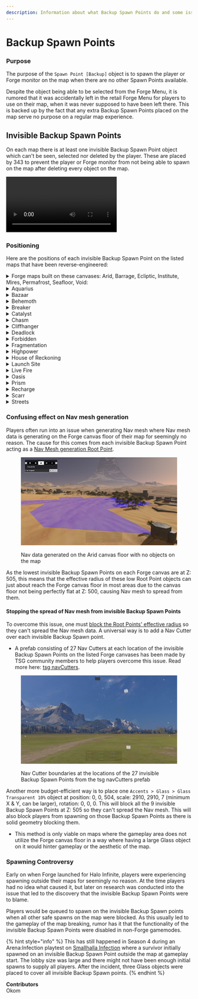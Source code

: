 ```yaml
---
description: Information about what Backup Spawn Points do and some issues that they cause.
---
```


# Backup Spawn Points

### Purpose

The purpose of the `Spawn Point [Backup]` object is to spawn the player or Forge monitor on the map when there are no other Spawn Points available.

Despite the object being able to be selected from the Forge Menu, it is rumored that it was accidentally left in the retail Forge Menu for players to use on their map, when it was never supposed to have been left there. This is backed up by the fact that any extra Backup Spawn Points placed on the map serve no purpose on a regular map experience.

## Invisible Backup Spawn Points

On each map there is at least one invisible Backup Spawn Point object which can't be seen, selected nor deleted by the player. These are placed by 343 to prevent the player or Forge monitor from not being able to spawn on the map after deleting every object on the map.

<video width="" controls>
  <source src="/.gitbook/assets/backup-spawns-spawning.mp4" type="video/mp4">
Your browser does not support the video tag.
</video> 

### Positioning

Here are the positions of each invisible Backup Spawn Point on the listed maps that have been reverse-engineered:

<details>
<summary>Forge maps built on these canvases: Arid, Barrage, Ecliptic, Institute, Mires, Permafrost, Seafloor, Void:</summary>

* `0, 0, 505`
* `0, 0, 700`
* `0, 0, 1400`
* `0, -1450, 505`
* `0, -1450, 700`
* `0, -1450, 1400`
* `0, 1450, 505`
* `0, 1450, 700`
* `0, 1450, 1400`
* `-1450, 0, 505`
* `-1450, 0, 700`
* `-1450, 0, 1400`
* `1450, 0, 505`
* `1450, 0, 700`
* `1450, 0, 1400`
* `-1450, -1450, 505`
* `-1450, -1450, 700`
* `-1450, -1450, 1400`
* `-1450, 1450, 505`
* `-1450, 1450, 700`
* `-1450, 1450, 1400`
* `1450, -1450, 505`
* `1450, -1450, 700`
* `1450, -1450, 1400`
* `1450, 1450, 505`
* `1450, 1450, 700`
* `1450, 1450, 1400`

</details>

<details>
<summary>Aquarius</summary>

* `-135, 70, 31`

</details>

<details>
<summary>Bazaar</summary>

* `-242, 2, 32`
* `242, 2, 32`

</details>

<details>
<summary>Behemoth</summary>

* `-1052, 262, 94`

</details>

<details>
<summary>Breaker</summary>

* `-231, 352, 171`
* `-66, -68, 196`
* `-64, 47, 196`
* `-52, -440, 130`
* `-23, 459, 166`
* `2, -484, 128`
* `118, 474, 166`
* `162, -488, 128`
* `200, -124, 164`
* `200, 113, 164`

</details>

<details>
<summary>Catalyst</summary>

* `210, 0, 228`

</details>

<details>
<summary>Chasm</summary>

* `-836, -798, -1363`
* `-825, -622, -1386`
* `-725, -447, -1364`
* `-618, -807, -1364`
* `-520, -622, -1386`
* `-508, -447, -1363`

</details>

<details>
<summary>Cliffhanger</summary>

* `-66, 161, -5`
* `199, 74, -24`
* `199, 288, -32`
* `249, -175, -9`
* `386, 129, 5`

</details>

<details>
<summary>Deadlock</summary>

* `735, 535, 778`

</details>

<details>
<summary>Forbidden</summary>

Needs to be checked

</details>

<details>
<summary>Fragmentation</summary>

* `30, 436, 25`
* `873, -656, 45`

</details>

<details>
<summary>Highpower</summary>

* `-771, -49, 462`
* `-1287, -803, 447`

</details>

<details>
<summary>House of Reckoning</summary>

Needs to be checked

</details>

<details>
<summary>Launch Site</summary>

* `-50, -411, 14`
* `107, 251, -17`

</details>

<details>
<summary>Live Fire</summary>

* `47, 474, 0`

</details>

<details>
<summary>Oasis</summary>

* `8, 522, 250`
* `192, -567, 263`

</details>

<details>
<summary>Prism</summary>

Needs to be checked

</details>

<details>
<summary>Recharge</summary>

* `184, -162, 44`
* `222, 26, 22`

</details>

<details>
<summary>Scarr</summary>

Needs to be checked

</details>

<details>
<summary>Streets</summary>

* `-108, 33, 16`
* `-65, 144, 19`
* `-64, -175, 9`
* `13, -184, 5`
* `26, 39, 4`
* `53, -122, 0`
* `53, -76, -2`
* `78, 115, 10`
* `145, 82, 18`
* `150, -49, 23`

</details>

### Confusing effect on Nav mesh generation

 Players often run into an issue when generating Nav mesh where Nav mesh data is generating on the Forge canvas floor of their map for seemingly no reason. The cause for this comes from each invisible Backup Spawn Point acting as a <a href="/main/halo-infinite/forge/nav-mesh/nav-mesh-generation-root-points" target="_Blank">Nav Mesh generation Root Point</a>.

 <figure><img src="/.gitbook/assets/nav-mesh-canvas-floor.jpg" alt="Image showing Nav data generating on the Arid canvas floor"><figcaption><p>Nav data generated on the Arid canvas floor with no objects on the map</p></figcaption></figure>
 
 As the lowest invisible Backup Spawn Points on each Forge canvas are at Z: 505, this means that the effective radius of these low Root Point objects can just about reach the Forge canvas floor in most areas due to the canvas floor not being perfectly flat at Z: 500, causing Nav mesh to spread from them.

#### Stopping the spread of Nav mesh from invisible Backup Spawn Points

To overcome this issue, one must <a href="/main/halo-infinite/forge/nav-mesh/nav-mesh-generation-root-points#blocking-root-points" target="_Blank">block the Root Points' effective radius</a> so they can't spread the Nav mesh data. A universal way is to add a Nav Cutter over each invisible Backup Spawn point.
 * A prefab consisting of 27 Nav Cutters at each location of the invisible Backup Spawn Points on the listed Forge canvases has been made by TSG community members to help players overcome this issue. Read more here: <a href="/main/the-scripters-guild/tsg-ugc-links/tsg-navcutters" target="_Blank">tsg navCutters</a>.

 <figure><img src="/.gitbook/assets/tsg-navcutters-boundaries.jpg" alt="Image showing boundaries of Nav Cutters at the locations of 27 invisible Backup Spawn Points"><figcaption><p>Nav Cutter boundaries at the locations of the 27 invisible Backup Spawn Points from the tsg navCutters prefab</p></figcaption></figure>

Another more budget-efficient way is to place one `Accents > Glass > Glass Transparent 10%` object at position: 0, 0, 504, scale: 2910, 2910, 7 (minimum X & Y, can be larger), rotation: 0, 0, 0. This will block all the 9 invisible Backup Spawn Points at Z: 505 so they can't spread the Nav mesh. This will also block players from spawning on those Backup Spawn Points as there is solid geometry blocking them.
* This method is only viable on maps where the gameplay area does not utilize the Forge canvas floor in a way where having a large Glass object on it would hinter gameplay or the aesthetic of the map.

### Spawning Controversy

Early on when Forge launched for Halo Infinite, players were experiencing spawning outside their maps for seemingly no reason. At the time players had no idea what caused it, but later on research was conducted into the issue that led to the discovery that the invisible Backup Spawn Points were to blame.

Players would be queued to spawn on the invisible Backup Spawn points when all other safe spawns on the map were blocked. As this usually led to the gameplay of the map breaking, rumor has it that the functionality of the invisible Backup Spawn Points were disabled in non-Forge gamemodes.

{% hint style="info" %}
This has still happened in Season 4 during an Arena:Infection playtest on <a href ="https://www.halowaypoint.com/halo-infinite/ugc/maps/624e31af-4e64-4f22-8be7-5ca3e8d8adb4" target="_Blank">Smallhalla Infection</a> where a survivor initially spawned on an invisible Backup Spawn Point outside the map at gameplay start. The lobby size was large and there might not have been enough initial spawns to supply all players. After the incident, three Glass objects were placed to cover all invisible Backup Spawn points.
{% endhint %}

**Contributors**\
Okom